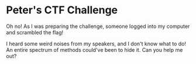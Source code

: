 # Peter's CTF Challenge

Oh no! As I was preparing the challenge, someone logged into my computer and scrambled the flag!

I heard some weird noises from my speakers, and I don't know what to do! An entire spectrum of methods could've been to hide it. Can you help me out?

